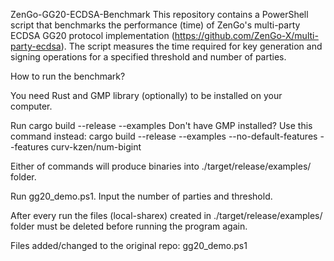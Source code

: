 ZenGo-GG20-ECDSA-Benchmark This repository contains a PowerShell script that benchmarks the performance (time) of ZenGo's multi-party ECDSA GG20 protocol implementation (https://github.com/ZenGo-X/multi-party-ecdsa). The script measures the time required for key generation and signing operations for a specified threshold and number of parties.

How to run the benchmark?

You need Rust and GMP library (optionally) to be installed on your computer.

Run cargo build --release --examples Don't have GMP installed? Use this command instead: cargo build --release --examples --no-default-features --features curv-kzen/num-bigint

Either of commands will produce binaries into ./target/release/examples/ folder.

Run gg20_demo.ps1. Input the number of parties and threshold.

After every run the files (local-sharex) created in ./target/release/examples/ folder must be deleted before running the program again.  

Files added/changed to the original repo:
gg20_demo.ps1
